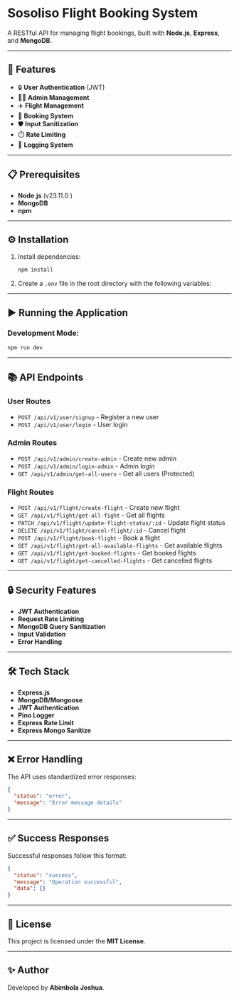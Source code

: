 # Sosoliso Flight Booking System

A RESTful API for managing flight bookings, built with **Node.js**, **Express**, and **MongoDB**.

---

## 🚀 Features

- 🔒 **User Authentication** (JWT)
- 👩‍💼 **Admin Management**
- ✈️ **Flight Management**
- 📝 **Booking System**
- 🛡️ **Input Sanitization**
- ⏱️ **Rate Limiting**
- 📜 **Logging System**

---

## 📋 Prerequisites

- **Node.js** (v23.11.0 )
- **MongoDB**
- **npm** 

---

## ⚙️ Installation

1. Install dependencies:
   ```bash
   npm install
   ```

2. Create a `.env` file in the root directory with the following variables:
 

---

## ▶️ Running the Application

### Development Mode:
```bash
npm run dev
```


---

## 📚 API Endpoints

### **User Routes**
- `POST /api/v1/user/signup` - Register a new user
- `POST /api/v1/user/login` - User login

### **Admin Routes**
- `POST /api/v1/admin/create-admin` - Create new admin
- `POST /api/v1/admin/login-admin` - Admin login
- `GET /api/v1/admin/get-all-users` - Get all users (Protected)

### **Flight Routes**
- `POST /api/v1/flight/create-flight` - Create new flight
- `GET /api/v1/flight/get-all-fight` - Get all flights
- `PATCH /api/v1/flight/update-flight-status/:id` - Update flight status
- `DELETE /api/v1/flight/cancel-flight/:id` - Cancel flight
- `POST /api/v1/flight/book-flight` - Book a flight
- `GET /api/v1/flight/get-all-available-flights` - Get available flights
- `GET /api/v1/flight/get-booked-flights` - Get booked flights
- `GET /api/v1/flight/get-cancelled-flights` - Get cancelled flights

---

## 🔒 Security Features

- **JWT Authentication**
- **Request Rate Limiting**
- **MongoDB Query Sanitization**
- **Input Validation**
- **Error Handling**

---

## 🛠️ Tech Stack

- **Express.js**
- **MongoDB/Mongoose**
- **JWT Authentication**
- **Pino Logger**
- **Express Rate Limit**
- **Express Mongo Sanitize**

---

## ❌ Error Handling

The API uses standardized error responses:

```json
{
  "status": "error",
  "message": "Error message details"
}
```

---

## ✅ Success Responses

Successful responses follow this format:

```json
{
  "status": "success",
  "message": "Operation successful",
  "data": {}
}
```

---

## 📜 License

This project is licensed under the **MIT License**.

---

## ✨ Author

Developed by **Abimbola Joshua**.

